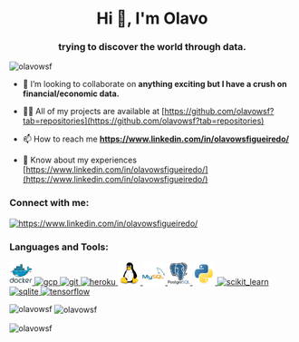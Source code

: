 <h1 align="center">Hi 👋, I'm Olavo</h1>
<h3 align="center">trying to discover the world through data.</h3>

<p align="left"> <img src="https://komarev.com/ghpvc/?username=olavowsf&label=Profile%20views&color=0e75b6&style=flat" alt="olavowsf" /> </p>

- 👯 I’m looking to collaborate on **anything exciting but I have a crush on financial/economic data.**

- 👨‍💻 All of my projects are available at [https://github.com/olavowsf?tab=repositories](https://github.com/olavowsf?tab=repositories)

- 📫 How to reach me **https://www.linkedin.com/in/olavowsfigueiredo/**

- 📄 Know about my experiences [https://www.linkedin.com/in/olavowsfigueiredo/](https://www.linkedin.com/in/olavowsfigueiredo/)

<h3 align="left">Connect with me:</h3>
<p align="left">
<a href="https://linkedin.com/in/https://www.linkedin.com/in/olavowsfigueiredo/" target="blank"><img align="center" src="https://cdn.jsdelivr.net/npm/simple-icons@3.0.1/icons/linkedin.svg" alt="https://www.linkedin.com/in/olavowsfigueiredo/" height="30" width="40" /></a>
</p>

<h3 align="left">Languages and Tools:</h3>
<p align="left"> <a href="https://www.docker.com/" target="_blank"> <img src="https://raw.githubusercontent.com/devicons/devicon/master/icons/docker/docker-original-wordmark.svg" alt="docker" width="40" height="40"/> </a> <a href="https://cloud.google.com" target="_blank"> <img src="https://www.vectorlogo.zone/logos/google_cloud/google_cloud-icon.svg" alt="gcp" width="40" height="40"/> </a> <a href="https://git-scm.com/" target="_blank"> <img src="https://www.vectorlogo.zone/logos/git-scm/git-scm-icon.svg" alt="git" width="40" height="40"/> </a> <a href="https://heroku.com" target="_blank"> <img src="https://www.vectorlogo.zone/logos/heroku/heroku-icon.svg" alt="heroku" width="40" height="40"/> </a> <a href="https://www.linux.org/" target="_blank"> <img src="https://raw.githubusercontent.com/devicons/devicon/master/icons/linux/linux-original.svg" alt="linux" width="40" height="40"/> </a> <a href="https://www.mysql.com/" target="_blank"> <img src="https://raw.githubusercontent.com/devicons/devicon/master/icons/mysql/mysql-original-wordmark.svg" alt="mysql" width="40" height="40"/> </a> <a href="https://www.postgresql.org" target="_blank"> <img src="https://raw.githubusercontent.com/devicons/devicon/master/icons/postgresql/postgresql-original-wordmark.svg" alt="postgresql" width="40" height="40"/> </a> <a href="https://www.python.org" target="_blank"> <img src="https://raw.githubusercontent.com/devicons/devicon/master/icons/python/python-original.svg" alt="python" width="40" height="40"/> </a> <a href="https://scikit-learn.org/" target="_blank"> <img src="https://upload.wikimedia.org/wikipedia/commons/0/05/Scikit_learn_logo_small.svg" alt="scikit_learn" width="40" height="40"/> </a> <a href="https://www.sqlite.org/" target="_blank"> <img src="https://www.vectorlogo.zone/logos/sqlite/sqlite-icon.svg" alt="sqlite" width="40" height="40"/> </a> <a href="https://www.tensorflow.org" target="_blank"> <img src="https://www.vectorlogo.zone/logos/tensorflow/tensorflow-icon.svg" alt="tensorflow" width="40" height="40"/> </a> </p>

<p><img align="left" src="https://github-readme-stats.vercel.app/api/top-langs?username=olavowsf&show_icons=true&locale=en&layout=compact" alt="olavowsf" /></p>

<p>&nbsp;<img align="center" src="https://github-readme-stats.vercel.app/api?username=olavowsf&show_icons=true&locale=en" alt="olavowsf" /></p>

<p><img align="center" src="https://github-readme-streak-stats.herokuapp.com/?user=olavowsf&" alt="olavowsf" /></p>
